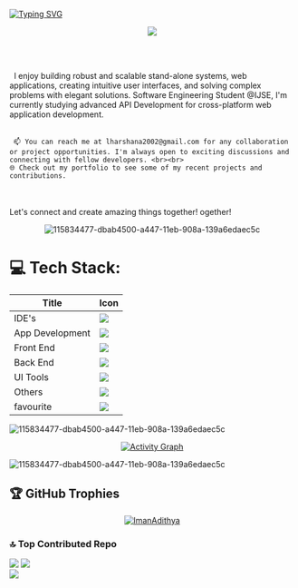 [![Typing SVG](https://readme-typing-svg.herokuapp.com?size=32&vCenter=true&width=760&lines=Hi+I'm+Iman+Adithya;IJSE-+Institute+of+Software+Engineering;&color=white)](https://git.io/typing-svg)

<div align="center">
  <img height="" src="https://github.com/ImanAdithya/ImanAdithya/assets/121780063/de0b1866-3b95-49e1-8608-cf435ce65b0f"  />
</div>

&nbsp;
<div>
</div>
&nbsp; &nbsp
<div>
</div>
&nbsp;

</div>
I enjoy building robust and scalable stand-alone systems, web applications, creating intuitive user interfaces, and solving complex problems with elegant solutions.
  Software Engineering Student @IJSE, I'm  currently studying advanced API Development for cross-platform web application development.<br><br>

     📫 You can reach me at lharshana2002@gmail.com for any collaboration or project opportunities. I'm always open to exciting discussions and connecting with fellow developers. <br><br>
    🌐 Check out my portfolio to see some of my recent projects and contributions.
<br>    <br>Let's connect and create amazing things together! ogether! 

<div align="center">

![115834477-dbab4500-a447-11eb-908a-139a6edaec5c](https://github.com/LahiruHarshana/LahiruHarshana/assets/124744833/98cbe673-458d-4b83-ba60-41ea52df144b)

</div>



# 💻 Tech Stack:
<div align="center">

| Title | Icon |
| ------ | ------ |
| IDE's |  <img src="https://skillicons.dev/icons?i=idea,androidstudio,vscode" /> |
| App Development |  <img src="https://skillicons.dev/icons?i=dart,java" /> |
| Front End | <img src="https://skillicons.dev/icons?i=html,bootstrap,css,tailwind,materialui,js,jquery,react,ts" /> |
| Back End |  <img src="https://skillicons.dev/icons?i=hibernate,java,spring,nodejs,express,mysql,mongodb" /> |
| UI Tools |  <img src="https://skillicons.dev/icons?i=figma,xd" /> |
| Others |  <img src="https://skillicons.dev/icons?i=arduino,appwrite,firebase,discord,git,github,maven,postman,powershell,bash" /> |
| favourite |  <img src="https://skillicons.dev/icons?i=html,css,bootstrap,react,tailwind,materialui,js,jquery,ts,express,nodejs,mongodb" /> |
                                                                
</div>

<div>

![115834477-dbab4500-a447-11eb-908a-139a6edaec5c](https://github.com/LahiruHarshana/LahiruHarshana/assets/124744833/c9ab9de8-7884-479e-8adc-68bd989d9337)
 
<div align="center">

  [![Activity Graph](https://github-readme-activity-graph.vercel.app/graph?username=ImanAdithya&theme=redical)](https://github.com/ImanAdithya)  

</div>
</div>


![115834477-dbab4500-a447-11eb-908a-139a6edaec5c](https://github.com/LahiruHarshana/LahiruHarshana/assets/124744833/f60ef14a-23ad-4a3d-9a75-a0ae79bc5d5c)

## 🏆 GitHub Trophies
<p align="center">
 <a href="https://github.com/ryo-ma/github-profile-trophy">
  <img src="https://github-profile-trophy.vercel.app/?username=ImanAdithya&layout=compact&theme=algolia" alt="ImanAdithya" />
 </a>
</p>

### 🔝 Top Contributed Repo

![](http://github-profile-summary-cards.vercel.app/api/cards/stats?username=ImanAdithya&theme=2077)
![](http://github-profile-summary-cards.vercel.app/api/cards/repos-per-language?username=ImanAdithya&theme=2077)<br/>
![](http://github-profile-summary-cards.vercel.app/api/cards/profile-details?username=ImanAdithya&theme=2077)



